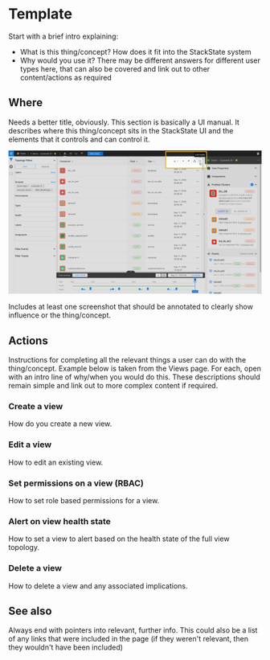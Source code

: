 # Template

Start with a brief intro explaining:
- What is this thing/concept? How does it fit into the StackState system
- Why would you use it? There may be different answers for different user types here, that can also be covered and link out to other content/actions as required


## Where

Needs a better title, obviously. This section is basically a UI manual. It describes where this thing/concept sits in the StackState UI and the elements that it controls and can control it.

![thing/concept where](/.gitbook/assets/basic_filtering_list.png)

Includes at least one screenshot that should be annotated to clearly show influence or the thing/concept.

## Actions

Instructions for completing all the relevant things a user can do with the thing/concept. Example below is taken from the Views page. For each, open with an intro line of why/when you would do this. These descriptions should remain simple and link out to more complex content if required.

### Create a view

How do you create a new view.

### Edit a view

How to edit an existing view.

### Set permissions on a view (RBAC)

How to set role based permissions for a view.

### Alert on view health state

How to set a view to alert based on the health state of the full view topology.

### Delete a view

How to delete a view and any associated implications.

## See also

Always end with pointers into relevant, further info. This could also be a list of any links that were included in the page (if they weren't relevant, then they wouldn't have been included)
